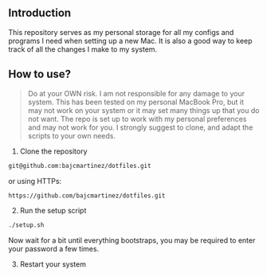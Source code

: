 ## Introduction

This repository serves as my personal storage for all my configs and programs I need when setting up a new Mac. It is also a good way to keep track of all the changes I make to my system.

## How to use?

> Do at your OWN risk. I am not responsible for any damage to your system. This has been tested on my personal MacBook Pro, but it may not work on your system or it may set many things up that you do not want.
> The repo is set up to work with my personal preferences and may not work for you.
> I strongly suggest to clone, and adapt the scripts to your own needs.

1. Clone the repository

```bash
git@github.com:bajcmartinez/dotfiles.git
```

or using HTTPs:

```bash
https://github.com/bajcmartinez/dotfiles.git
```

2. Run the setup script

```bash
./setup.sh
```

Now wait for a bit until everything bootstraps, you may be required to enter your password a few times.

3. Restart your system
